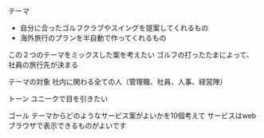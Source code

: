 テーマ
- 自分に合ったゴルフクラブやスイングを提案してくれるもの
- 海外旅行のプランを半自動で作ってくれるもの

この２つのテーマをミックスした案を考えたい
ゴルフの打ったたまによって、社員の旅行先が決まる

テーマの対象
社内に関わる全ての人（管理職、社員、人事、経営陣）

トーン
ユニークで目を引きたい

ゴール
テーマからどのようなサービス案がよいかを10個考えて
サービスはwebブラウザで表示できるものがよいです